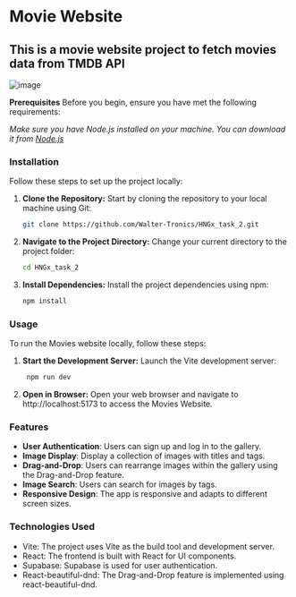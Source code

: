 # Movie Website
## This is a movie website project to fetch movies data from TMDB API

![image](https://github.com/Walter-Tronics/HNGx_task_2/assets/81018331/6d8d6cb5-55d8-40bc-ab16-bd349db49a6d)


**Prerequisites**
Before you begin, ensure you have met the following requirements:

*Make sure you have Node.js installed on your machine. You can download it from [Node.js](nodejs.org.)*

### Installation
Follow these steps to set up the project locally:

1. **Clone the Repository:** Start by cloning the repository to your local machine using Git:

    ```bash
    git clone https://github.com/Walter-Tronics/HNGx_task_2.git
    ```

2. **Navigate to the Project Directory:** Change your current directory to the project folder:
    ```bash
    cd HNGx_task_2
    ```

3. **Install Dependencies:** Install the project dependencies using npm:
    ```bash
    npm install
    ```
    
### Usage
To run the Movies website locally, follow these steps:

1. **Start the Development Server:** Launch the Vite development server:
   ```bash
    npm run dev
    ```

3. **Open in Browser:** Open your web browser and navigate to http://localhost:5173 to access the Movies Website.
  
### Features
- **User Authentication**: Users can sign up and log in to the gallery.
- **Image Display**: Display a collection of images with titles and tags.
- **Drag-and-Drop**: Users can rearrange images within the gallery using the Drag-and-Drop feature.
- **Image Search**: Users can search for images by tags.
- **Responsive Design**: The app is responsive and adapts to different screen sizes.

### Technologies Used
- Vite: The project uses Vite as the build tool and development server.
- React: The frontend is built with React for UI components.
- Supabase: Supabase is used for user authentication.
- React-beautiful-dnd: The Drag-and-Drop feature is implemented using react-beautiful-dnd.
